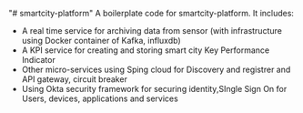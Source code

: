 "# smartcity-platform" 
A boilerplate code  for smartcity-platform. 
It includes:
 - A real time service for archiving data from sensor (with infrastructure using  Docker container of Kafka, influxdb)
 - A KPI service for creating and storing smart city Key Performance Indicator
 - Other micro-services using Sping cloud for Discovery and registrer and API gateway, circuit breaker
 - Using Okta security framework for securing identity,SIngle Sign On for Users, devices, applications and services    
